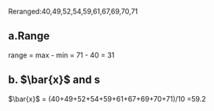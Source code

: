 

Reranged:40,49,52,54,59,61,67,69,70,71

## a.Range

range = max - min = 71 - 40 = 31

## b. $\bar{x}\$ and s

$\bar{x}\$ = (40+49+52+54+59+61+67+69+70+71)/10 =59.2

